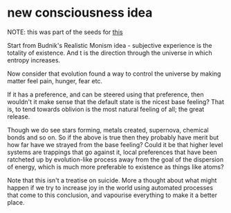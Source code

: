 # new consciousness idea

NOTE: this was part of the seeds for [this](/doc/consciousness)

Start from Budnik's Realistic Monism idea - subjective experience
is the totality of existence. And t is the direction through the
universe in which entropy increases.

Now consider that evolution found a way to control the universe by making
matter feel pain, hunger, fear etc.

If it has a preference, and can be steered using that preference, then
wouldn't it make sense that the default state is the nicest base feeling?
That is, to tend towards oblivion is the most natural feeling of all; the
great release.

Though we do see stars forming, metals created, supernova, chemical
bonds and so on. So if the above is true then they probably have merit
but how far have we strayed from the base feeling? Could it be that
higher level systems are trappings that go against it, local preferences
that have been ratcheted up by evolution-like process away from the goal
of the dispersion of energy, which is much more preferable to existence
as things like atoms?

Note that this isn't a treatise on suicide. More a thought about what
might happen if we try to increase joy in the world using automated
processes that come to this conclusion, and vapourise everything to
make it a better place.
